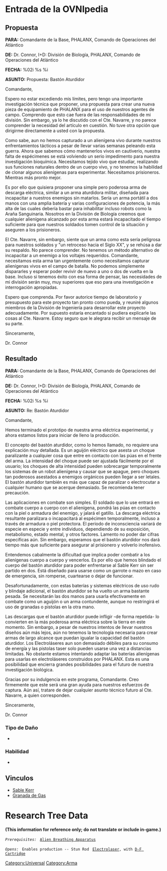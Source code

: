 # Entrada de la OVNIpedia

## Propuesta

**PARA:** Comandante de la Base, PHALANX, Comando de Operaciones del
Atlántico

**DE:** Dr. Connor, I+D: División de Biología, PHALANX, Comando de
Operaciones del Atlántico

**FECHA:** %02i %s %i

**ASUNTO:** Propuesta: Bastón Aturdidor

Comandante,

Espero no estar excediendo mis límites, pero tengo una importante
investigación técnica que proponer, una propuesta para crear una nueva
pieza de equipamiento de PHALANX para el uso de nuestros agentes de
campo. Comprendo que esto cae fuera de las responsabilidades de mi
división. Sin embargo, ya lo he discutido con el Cte. Navarre, y no
parece comprender la necesidad del artículo en cuestión. No tuve otra
opción que dirigirme directamente a usted con la propuesta.

Como sabe, aun no hemos capturado a un alienígena vivo durante nuestros
enfrentamientos tácticos a pesar de llevar varias semanas peleando esta
guerra. Ahora que sabemos cómo mantenerlos vivos en cautiverio, nuestra
falta de espécimenes se está volviendo un serio impedimento para nuestra
investigación bioquímica. Necesitamos tejido vivo que estudiar,
realizando sus funciones naturales dentro de un cuerpo vivo, y no
tenemos la habilidad de clonar algunos alienígenas para experimentar.
Necesitamos prisioneros. Mientras más pronto mejor.

Es por ello que quisiera proponer una simple pero poderosa arma de
descarga eléctrica, similar a un arma aturdidora militar, diseñada para
incapacitar a nuestros enemigos sin matarlos. Sería un arma portátil a
dos manos con una amplia batería y varias configuraciones de potencia,
la más alta de las cuales debería bastar para inhabilitar incluso robots
como la Araña Sanguinaria. Nosotros en la División de Biología creemos
que cualquier alienígena alcanzado por esta arma estará incapacitado el
tiempo suficiente para que nuestros soldados tomen control de la
situación y aseguren a los prisioneros.

El Cte. Navarre, sin embargo, siente que un arma como esta sería
peligrosa para nuestros soldados y "un retroceso hacia el Siglo XX", y
se rehúsa a dar su respaldo. No parece comprender. No tenemos un método
alternativo de incapacitar a un enemigo a los voltajes requeridos.
Comandante, necesitamos esta arma tan urgentemente como necesitamos
capturar alienígenas vivos en el campo de batalla. No podemos
simplemente dispararles y esperar poder revivir de nuevo a uno o dos de
vuelta en la base. Incluso si tenemos éxito con esa forma de pensar, las
necesidades de mi división serán muy, muy superiores que eso para una
investigación e interrogación apropiadas.

Espero que comprenda. Por favor autorice tiempo de laboratorio y
presupuesto para este proyecto tan pronto como pueda, y reuniré algunos
miembros de la División de Ingeniería para desarrollar este proyecto
adecuadamente. Por supuesto estaría encantado si pudiera explicarle las
cosas al Cte. Navarre. Estoy seguro que le alegrara recibir un mensaje
de su parte.

Sinceramente,

Dr. Connor

## Resultado

**PARA:** Comandante de la Base, PHALANX, Comando de Operaciones del
Atlántico

**DE:** Dr. Connor, I+D: División de Biología, PHALANX, Comando de
Operaciones del Atlántico

**FECHA:** %02i %s %i

**ASUNTO:** Re: Bastón Aturdidor

Comandante,

Hemos terminado el prototipo de nuestra arma eléctrica experimental, y
ahora estamos listos para iniciar de lleno la producción.

El concepto del bastón aturdidor, como lo hemos llamado, no requiere una
explicación muy detallada. Es un aguijón eléctrico que asesta un choque
paralizante a cualquier cosa que entre en contacto con las púas en el
frente del arma. La intensidad del choque puede ser ajustada fácilmente
por el usuario; los choques de alta intensidad pueden sobrecargar
temporalmente los sistemas de un robot alienígena y causar que se
apague, pero choques tan poderosos asestados a enemigos orgánicos pueden
llegar a ser letales. El bastón aturdidor también es más que capaz de
paralizar o electrocutar a cualquier humano que se acerque demasiado. Se
recomienda tener precaución.

Las aplicaciones en combate son simples. El soldado que lo use entrará
en combate cuerpo a cuerpo con el alienígena, pondrá las púas en
contacto con la piel o armadura del enemigo, y jalará el gatillo. La
descarga eléctrica resultante paralizara o incapacitará al espécimen
temporalmente, incluso a través de armadura o piel protectora. El
periodo de inconsciencia variará de especie en especie y entre
individuos, dependiendo de su exposición, metabolismo, estado mental, y
otros factores. Lamento no poder dar cifras especificas aún. Sin
embargo, esperamos que el bastón aturdidor nos dará tiempo más que
suficiente para asegurar al prisionero y volverlo inofensivo.

Entendemos cabalmente la dificultad que implica poder combatir a los
alienígenas cuerpo a cuerpo y vencerlos. Es por ello que hemos blindado
el cuerpo del bastón aturdidor para poder enfrentarse al Sable Kerr sin
ser partido en dos. Está diseñado para usarse como un garrote o mazo en
caso de emergencia, sin romperse, cuartearse o dejar de funcionar.

Desafortunadamente, con estas baterías y sistemas eléctricos de uso rudo
y blindaje adicional, el bastón aturdidor se ha vuelto un arma bastante
pesada. Se necesitarán las dos manos para usarla efectivamente en
combate como un aguijón o un arma contundente, aunque no restringirá el
uso de granadas o pistolas en la otra mano.

Las descargas que el bastón aturdidor puede infligir -de forma repetida-
lo convierten en la más poderosa arma eléctrica sobre la tierra en este
momento. Sin embargo, a pesar de nuestros intentos de llevar nuestros
diseños aún más lejos, aún no tenemos la tecnología necesaria para crear
armas de largo alcance que puedan igualar la capacidad del bastón
aturdidor. Los Electroláseres aun son demasiado débiles para su consumo
de energía y las pistolas taser solo pueden usarse una vez a distancias
limitadas. No obstante estamos intentando adaptar las baterías
alienígenas para usarlas en electroláseres construidos por PHALANX. Esta
es una posibilidad que encierra grandes posibilidades para el futuro de
nuestra investigación biológica.

Gracias por su indulgencia en este programa, Comandante. Creo firmemente
que este será una gran ayuda para nuestros esfuerzos de captura. Aún
así, tratare de dejar cualquier asunto técnico futuro al Cte. Navarre, a
quien corresponden.

Sinceramente,

Dr. Connor

### Tipo de Daño

-

### Habilidad

-

## Vinculos

- [Sable Kerr](Translation:Kerrblade_txt/es "wikilink")
- [Granada de Gas](Translation:Stungren_txt/es "wikilink")

# Research Tree Data

**(This information for reference only; do not translate or include
in-game.)**

*`Prerequisites:`*
` `[`Alien Breathing Apparatus`](Research/Alien_Breathing_Apparatus "wikilink")

*`Opens:`*
` Enables production -- Stun Rod`
` `[`Electrolaser`](Equipment/Primary_Weapons/Electrolaser "wikilink")`, with `[`D-F Cartridge`](Equipment/Ammunition/D-F_Cartridge "wikilink")

[Category:Universal](Category:Universal "wikilink")
[Category:Arma](Category:Arma "wikilink")